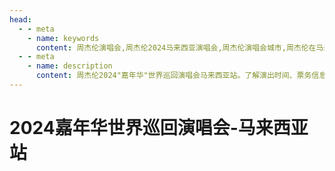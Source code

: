```yaml
---
head:
  - - meta
    - name: keywords
      content: 周杰伦演唱会,周杰伦2024马来西亚演唱会,周杰伦演唱会城市,周杰伦在马来西亚,嘉年华演唱会马来西亚制作团队名单,2024马来西亚演唱会
  - - meta
    - name: description
      content: 周杰伦2024"嘉年华"世界巡回演唱会马来西亚站。了解演出时间、票务信息、主办方详情及官方最新公告。
---
```


# 2024嘉年华世界巡回演唱会-马来西亚站

## 